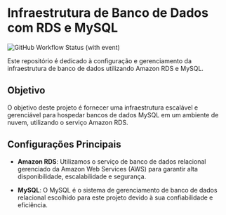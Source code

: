 # Infraestrutura de Banco de Dados com RDS e MySQL

![GitHub Workflow Status (with event)](https://img.shields.io/github/actions/workflow/status/FIAP-Grupo56-SOAT1/INFRA_DB_FAST-EATS/main-pipeline.yml?logo=github)

Este repositório é dedicado à configuração e gerenciamento da infraestrutura de banco de dados utilizando Amazon RDS e MySQL.

## Objetivo

O objetivo deste projeto é fornecer uma infraestrutura escalável e gerenciável para hospedar bancos de dados MySQL em um ambiente de nuvem, utilizando o serviço Amazon RDS.

## Configurações Principais

- **Amazon RDS**: Utilizamos o serviço de banco de dados relacional gerenciado da Amazon Web Services (AWS) para garantir alta disponibilidade, escalabilidade e segurança.

- **MySQL**: O MySQL é o sistema de gerenciamento de banco de dados relacional escolhido para este projeto devido à sua confiabilidade e eficiência.





